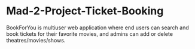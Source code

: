 # Mad-2-Project-Ticket-Booking
BookForYou is multiuser web application where end users can search and book tickets for their favorite movies, and admins can add or delete theatres/movies/shows. 
